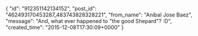  {
   "id": "912351142134152",
   "post_id": "462493170453287_483743828328221",
   "from_name": "Anibal Jose Baez",
   "message": "And, what ever happened to \"the good Shepard\"? :D",
   "created_time": "2015-12-08T17:30:09+0000"
 }
